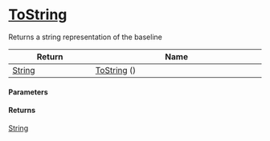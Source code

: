 # [ToString](./Baseline--ToString.md)

Returns a string representation of the baseline

| Return<div><a href="#"><img width=225></a></div> | Name<div><a href="#"><img width=525></a></div> | 
| --- | --- | 
| [String](https://docs.microsoft.com/en-us/dotnet/api/System.String) | [ToString](./Baseline--ToString.md) () | 


#### Parameters

#### Returns
[String](https://docs.microsoft.com/en-us/dotnet/api/System.String)<br>
